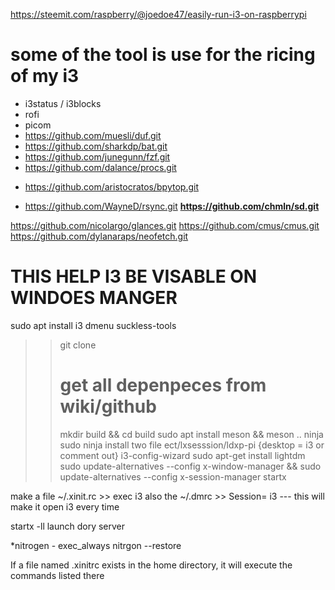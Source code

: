 https://steemit.com/raspberry/@joedoe47/easily-run-i3-on-raspberrypi

# some of the tool is use for the ricing of my i3
 * i3status / i3blocks
 * rofi
 * picom
 * https://github.com/muesli/duf.git
 * https://github.com/sharkdp/bat.git
 * https://github.com/junegunn/fzf.git
 * https://github.com/dalance/procs.git
  - https://github.com/aristocratos/bpytop.git
 * https://github.com/WayneD/rsync.git
__https://github.com/chmln/sd.git__


https://github.com/nicolargo/glances.git
https://github.com/cmus/cmus.git
https://github.com/dylanaraps/neofetch.git





# THIS HELP I3 BE VISABLE ON WINDOES MANGER
sudo apt install i3 dmenu suckless-tools

>> git clone 
>> # get all depenpeces from wiki/github
>> mkdir build && cd build
>> sudo apt install meson && meson ..
>> ninja
>> sudo ninja install
>> two file ect/lxsesssion/ldxp-pi {desktop = i3 or comment out}
>> i3-config-wizard
>> sudo apt-get install lightdm 
>> sudo update-alternatives --config x-window-manager && sudo update-alternatives --config x-session-manager 
>> startx

make a file ~/.xinit.rc >> exec i3
also the ~/.dmrc >> Session= i3 --- this will make it open i3 every time

startx -ll launch dory server



 *nitrogen - exec_always nitrgon --restore

If a file named .xinitrc exists in the home directory, it will execute the commands listed there

